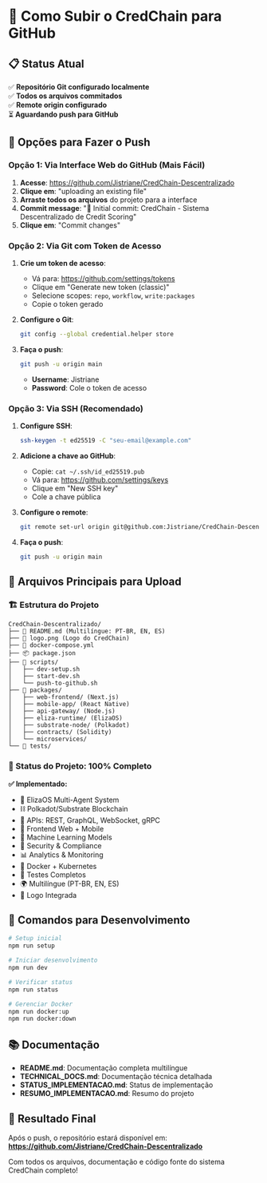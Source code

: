 # 🚀 Como Subir o CredChain para GitHub

## 📋 Status Atual
✅ **Repositório Git configurado localmente**  
✅ **Todos os arquivos commitados**  
✅ **Remote origin configurado**  
⏳ **Aguardando push para GitHub**

## 🔧 Opções para Fazer o Push

### Opção 1: Via Interface Web do GitHub (Mais Fácil)

1. **Acesse**: https://github.com/Jistriane/CredChain-Descentralizado
2. **Clique em**: "uploading an existing file"
3. **Arraste todos os arquivos** do projeto para a interface
4. **Commit message**: "🚀 Initial commit: CredChain - Sistema Descentralizado de Credit Scoring"
5. **Clique em**: "Commit changes"

### Opção 2: Via Git com Token de Acesso

1. **Crie um token de acesso**:
   - Vá para: https://github.com/settings/tokens
   - Clique em "Generate new token (classic)"
   - Selecione scopes: `repo`, `workflow`, `write:packages`
   - Copie o token gerado

2. **Configure o Git**:
   ```bash
   git config --global credential.helper store
   ```

3. **Faça o push**:
   ```bash
   git push -u origin main
   ```
   - **Username**: Jistriane
   - **Password**: Cole o token de acesso

### Opção 3: Via SSH (Recomendado)

1. **Configure SSH**:
   ```bash
   ssh-keygen -t ed25519 -C "seu-email@example.com"
   ```

2. **Adicione a chave ao GitHub**:
   - Copie: `cat ~/.ssh/id_ed25519.pub`
   - Vá para: https://github.com/settings/keys
   - Clique em "New SSH key"
   - Cole a chave pública

3. **Configure o remote**:
   ```bash
   git remote set-url origin git@github.com:Jistriane/CredChain-Descentralizado.git
   ```

4. **Faça o push**:
   ```bash
   git push -u origin main
   ```

## 📁 Arquivos Principais para Upload

### 🏗️ Estrutura do Projeto
```
CredChain-Descentralizado/
├── 📄 README.md (Multilíngue: PT-BR, EN, ES)
├── 🎨 logo.png (Logo do CredChain)
├── 🐳 docker-compose.yml
├── 📦 package.json
├── 🔧 scripts/
│   ├── dev-setup.sh
│   ├── start-dev.sh
│   └── push-to-github.sh
├── 📱 packages/
│   ├── web-frontend/ (Next.js)
│   ├── mobile-app/ (React Native)
│   ├── api-gateway/ (Node.js)
│   ├── eliza-runtime/ (ElizaOS)
│   ├── substrate-node/ (Polkadot)
│   ├── contracts/ (Solidity)
│   └── microservices/
└── 🧪 tests/
```

### 🎯 Status do Projeto: 100% Completo

**✅ Implementado:**
- 🤖 ElizaOS Multi-Agent System
- ⛓️ Polkadot/Substrate Blockchain
- 🔧 APIs: REST, GraphQL, WebSocket, gRPC
- 📱 Frontend Web + Mobile
- 🧠 Machine Learning Models
- 🔐 Security & Compliance
- 📊 Analytics & Monitoring
- 🐳 Docker + Kubernetes
- 🧪 Testes Completos
- 🌍 Multilíngue (PT-BR, EN, ES)
- 🎨 Logo Integrada

## 🚀 Comandos para Desenvolvimento

```bash
# Setup inicial
npm run setup

# Iniciar desenvolvimento
npm run dev

# Verificar status
npm run status

# Gerenciar Docker
npm run docker:up
npm run docker:down
```

## 📚 Documentação

- **README.md**: Documentação completa multilíngue
- **TECHNICAL_DOCS.md**: Documentação técnica detalhada
- **STATUS_IMPLEMENTACAO.md**: Status de implementação
- **RESUMO_IMPLEMENTACAO.md**: Resumo do projeto

## 🎉 Resultado Final

Após o push, o repositório estará disponível em:
**https://github.com/Jistriane/CredChain-Descentralizado**

Com todos os arquivos, documentação e código fonte do sistema CredChain completo!
